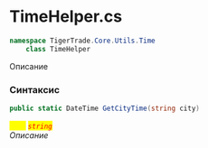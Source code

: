 
# TimeHelper.cs
```csharp
namespace TigerTrade.Core.Utils.Time  
    class TimeHelper
```

Описание

### Синтаксис
```csharp
public static DateTime GetCityTime(string city)
```

<mark style="color:yellow;">`city`</mark> <mark style="color:red;">*`string`*</mark>  
 *Описание*  
  

                    
                    
